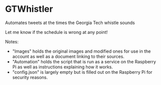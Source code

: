 # GTWhistler
Automates tweets at the times the Georgia Tech whistle sounds

Let me know if the schedule is wrong at any point!

Notes:

- "Images" holds the original images and modified ones for use in the account as well as a document linking to their sources.
- "Automation" holds the script that is run as a service on the Raspberry Pi as well as instructions explaining how it works.
- "config.json" is largely empty but is filled out on the Raspberry Pi for security reasons.
